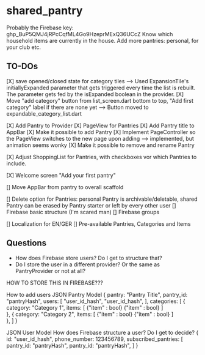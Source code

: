 # shared_pantry

Probably the Firebase key: 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
Know which household items are currently in the house. Add more pantries: personal, for your club etc.

## TO-DOs

[X] save opened/closed state for category tiles
--> Used ExpansionTile's initiallyExpanded parameter that gets triggered every time the list is rebuilt. The parameter gets fed by the isExpanded boolean in the provider.
[X] Move "add category" button from list_screen.dart bottom to top, "Add first category" label if there are none yet
--> Button moved to expandable_category_list.dart

[X] Add Pantry to Provider
[X] PageView for Pantries
[X] Add Pantry title to AppBar
[X] Make it possible to add Pantry
[X] Implement PageController so the PageView switches to the new page upon adding 
--> implemented, but animation seems wonky
[X] Make it possible to remove and rename Pantry

[X] Adjust ShoppingList for Pantries, with checkboxes vor which Pantries to include.


[X] Welcome screen "Add your first pantry"

[] Move AppBar from pantry to overall scaffold

[] Delete option for Pantries: personal Pantry is archivable/deletable, shared Pantry can be erased by Pantry starter or left by every other user
[] Firebase basic structure (I'm scared man)
[] Firebase groups

[] Localization for EN/GER
[] Pre-available Pantries, Categories and Items

## Questions
- How does Firebase store users? Do I get to structure that?
- Do I store the user in a different provider? Or the same as PantryProvider or not at all?




HOW TO STORE THIS IN FIREBASE???

How to add users
JSON Pantry Model
{
 pantry: "Pantry Title",
 pantry_id: "pantryHash",
 users: [
  "user_id_hash",
  "user_id_hash",
 ],
 categories: [
    {
      category: "Category 1",
      items: [
        {"item" : bool}
        {"item" : bool}
      ]     
    },
    {
      category: "Category 2",
      items: [
        {"item" : bool}
        {"item" : bool}
      ]     
    },
  ]
}

JSON User Model
How does Firebase structure a user? Do I get to decide?
{
 id: "user_id_hash",
 phone_number: 123456789,
 subscribed_pantries: 
   [
     pantry_id: "pantryHash",
     pantry_id: "pantryHash",
   ]
}
